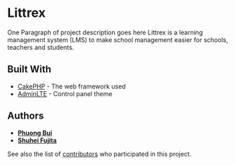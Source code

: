 # Littrex

One Paragraph of project description goes here
Littrex is a learning management system (LMS) to make school management easier for schools, teachers and students.

## Built With

* [CakePHP](https://github.com/cakephp/cakephp) - The web framework used
* [AdminLTE](https://github.com/almasaeed2010/AdminLTE) - Control panel theme

## Authors

* **[Phuong Bui](https://github.com/buip)**
* **[Shuhei Fujita](https://github.com/shuheif)**

See also the list of [contributors](https://github.com/shuheif/Littrex/graphs/contributors) who participated in this project.

